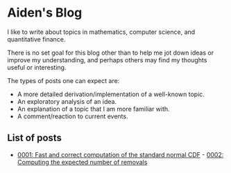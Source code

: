 # Aiden's Blog 

I like to write about topics in mathematics, computer science, and quantitative finance. 

There is no set goal for this blog other than to help me jot down ideas or improve my understanding, 
and perhaps others may find my thoughts useful or interesting. 

The types of posts one can expect are: 
- A more detailed derivation/implementation of a well-known topic. 
- An exploratory analysis of an idea. 
- An explanation of a topic that I am more familiar with. 
- A comment/reaction to current events. 

## List of posts 

- [0001: Fast and correct computation of the standard normal CDF](posts/0001-ComputingNormalCDF/README.md) - [0002: Computing the expected number of removals](posts/0002-ProbabilityRepeatedRemovals/README.md) 